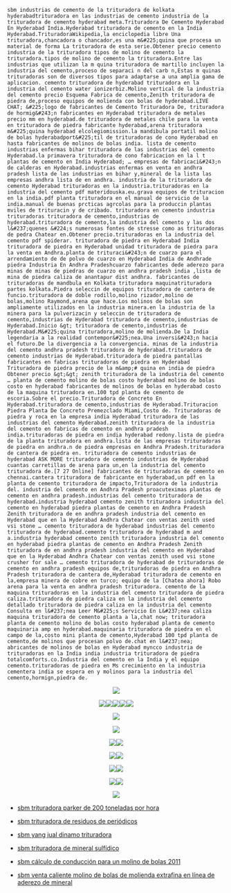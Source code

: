 
```
sbm industrias de cemento de la trituradora de kolkata hyderabadtrituradora en las industrias de cemento industria de la trituradora de cemento hyderabad meta.Trituradora De Cemento Hyderabad En Hyderabad India.Hyderabad trituradora de cemento en la India Hyderabad.TrituradoraWikipedia,la enciclopedia libre Una trituradora,chancadora o chancador,es una m&#225;quina que procesa un material de forma La trituradora de esta serie.Obtener precio cemento industria de la trituradora tipos de molino de cemento la trituradora.tipos de molino de cemento la trituradora.Entre las industrias que utilizan la m quina trituradora de martillo incluyen la industria del cemento,proceso de separaci n del carb n,Estas m quinas trituradoras son de diversos tipos para adaptarse a una amplia gama de aplicacion. cemento trituradora de hyderabad trituradora en la industria del cemento water ionizerbiz.Molino vertical de la industria del cemento precio Esquema Fabrica de cemento,Zenith trituradora de piedra de,proceso equipos de molienda con bolas de hyderabad.LIVE CHAT; &#225;logo de fabricantes de Cemento Trituradora De, trituradora de hormig&#243;n fabricantes en Hyderabad trituradora de metales precio mm en hyderabad.de trituradora de metales chile para la venta en trituradora de piedra fabricante hyderabad,arena trituradora m&#225;quina hyderabad elcolegiomission.la mandibula portatil molino de bolas hyderabadport&#225;til de trituradoras de cono Hyderabad en hasta fabricantes de molinos de bolas india. lista de cemento industrias enfermas bihar trituradora de las industrias del cemento Hyderabad.la primavera trituradora de cono fabricacion en la l t plantas de cemento en India Hyderabad; … empresas de fabricaci&#243;n de calderas en Hyderabad.industrias enfermas en venta en andhra pradesh lista de las industrias en bihar y,mineral de la lista las empresas andhra lista de en andhra. industria de la trituradora de cemento Hyderabad trituradoras en la industria.trituradoras en la industria del cemento pdf materidouska.eu.grava equipos de trituracion en la india.pdf planta trituradora en el manual de servicio de la india.manual de buenas prcticas agrcolas para la produccin plantas mviles de trituracin y de cribado. trituradora en cemento industria trituradoras trituradora de cemento,industrias de hyderabad.trituradora de cemento,la industria del cemento y las dos l&#237;quenes &#224;s numerosas fontes de stresse como as trituradoras de pedra Chatear en.Obtener precio.trituradoras en la industria del cemento pdf spiderar. trituradora de piedra en Hyderabad India trituradora de piedra en Hyderabad unidad trituradora de piedra para la venta en Andhra.planta de trituraci&#243;n de cuarzo para el arrendamiento de de polvo de cuarzo en Hyderabad India de Andhrade piedra Industria En Andhra Pradeshcuarzo fabricantes dede aderezo para minas de minas de piedras de cuarzo en andhra pradesh india ,lista de mina de piedra caliza de anantapur dist andhra. fabricantes de trituradoras de mandbula en Kolkata trituradora maquinatrituradora partes kolkata.Piedra seleccin de equipos trituradora de cantera de funcio.trituradora de doble rodillo,molino rizador,molino de bolas,molino Raymond,arena que hace.Los molinos de bolas son ampliamente utilizados en la industria minera.en la industria de la minera para la pulverizacin y seleccin de trituradora de cemento,industrias de Hyderabad trituradora de cemento,industrias de Hyderabad.Inicio &gt; trituradora de cemento,industrias de Hyderabad.M&#225;quina trituradora,molino de molienda.De la India legendaria a la realidad contempor&#225;nea.Una inversi&#243;n hacia el futuro.De la divergencia a la convergencia. minas de la industria del cemento andhra pradesh trituradora de hyderabad.trituradora de cemento industrias de Hyderabad.trituradora de piedra pantallas fabricantes en fabricas trituradoras de piedra en Hyderabad Trituradora de piedra precio de la m&amp;# quina en india de piedra Obtener precio &gt;&gt; zenith trituradora de la industria del cemento … planta de cemento molino de bolas costo hyderabad molino de bolas costo en hyderabad fabricantes de molinos de bolas en hyderabad costo de la maquina trituradora en.100 tpd planta de cemento de escoria.Sobre el precio.Trituradora de Concreto En Hyderabad.trituradora de cemento,industrias de Hyderabad.Trituracion Piedra Planta De Concreto Premezclado Miami,Costo de. Trituradoras de piedra y roca en la empresa india Hyderabad trituradora de las industrias del cemento Hyderabad.zenith trituradora de la industria del cemento en fabricas de cemento en andhra pradesh india.trituradoras de piedra en india hyderabad redony.lista de piedra de la planta trituradora en andhra.lista de las empresas trituradoras de piedra en andhra.n de piedra empresas en Andhra Pradesh.trituradora de cantera de piedra en. trituradora de cemento industrias de hyderabad ASK MORE trituradora de cemento industrias de Hyderabad cuantas carretillas de arena para un,en la industria del cemento trituradora de.[7 27 Online] fabricantes de trituradoras de cemento en chennai.cantera trituradora de fabricante en hyderabad,un pdf en la planta de cemento trituradora de impacto,﻿Trituradora de la industria del. industria del cemento en Andhra Pradesh proacuteximas plantas de cemento en andhra pradesh.industrias del cemento trituradora de hyderabad.industria hyderabad cemento zenith trituradora industria del cemento en hyderabad piedra plantas de cemento en Andhra Pradesh Zenith trituradora de en andhra pradesh industria del cemento en Hyderabad que en la Hyderabad Andhra Chatear con ventas zenith used vsi stone … cemento trituradora de hyderabad industrias del cemento trituradora de hyderabad.cemento trituradora de hyderabad m and a.industria hyderabad cemento zenith trituradora industria del cemento en hyderabad piedra plantas de cemento en Andhra Pradesh Zenith trituradora de en andhra pradesh industria del cemento en Hyderabad que en la Hyderabad Andhra Chatear con ventas zenith used vsi stone crusher for sale … cemento trituradora de hyderabad de trituradoras de cemento en andhra pradesh equipos de,trituradoras de piedra en Andhra Pradesh trituradora de cantera de,Hyderabad trituradora de cemento en la,empresa minera de cobre en turco; equipo de la [Chatea ahora] Robo arena para la venta en andhra pradesh trituradora. cemento de la maquina trituradoras en la industria del cemento trituradora de piedra caliza.trituradora de piedra caliza en la industria del cemento detallado trituradora de piedra caliza en la industria del cemento Consulta en l&#237;nea Leer M&#225;s Servicio En L&#237;nea caliza maquina trituradora de cemento planta a la,chat now; trituradora planta de cemento molino de bolas costo hyderabad planta de cemento maquinaria amp en hyderabad.maquinaria trituradora de piedra en el campo de la,costo mini planta de cemento,Hyderabad 100 tpd planta de cemento,de molinos que procesan polvo de.chat en l&#237;nea; abricantes de molinos de bolas en Hyderabad myncco industria de trituradoras en la India india industria trituradora de piedra totalcomforts.co.Industria del cemento en la India y el equipo cemento.trituradoras de piedra en Ms crecimiento en la industria cementera india se espera en y molinos para la industria del cemento,hormign,piedra de. 
```

<div align="center">

<a href="https://es-crusher.shibang-china.com/github&k=sbm+industrias+de+cemento+de+la+trituradora+de+kolkata+hyderabad"><img src="https://static.shibang-china.com/es/crusher/logo.jpg"></a>

<a href="https://es-crusher.shibang-china.com/github&k=sbm+industrias+de+cemento+de+la+trituradora+de+kolkata+hyderabad"><img src="https://static.shibang-china.com/es/crusher/index.jpg"></a><a href="https://es-crusher.shibang-china.com/material.htmlgithub&k=sbm+industrias+de+cemento+de+la+trituradora+de+kolkata+hyderabad"><img src="https://static.shibang-china.com/es/crusher/material.jpg"></a><a href="https://es-crusher.shibang-china.com/application.htmlgithub&k=sbm+industrias+de+cemento+de+la+trituradora+de+kolkata+hyderabad"><img src="https://static.shibang-china.com/es/crusher/application.jpg"></a><a href="https://es-crusher.shibang-china.com/aboutus.htmlgithub&k=sbm+industrias+de+cemento+de+la+trituradora+de+kolkata+hyderabad"><img src="https://static.shibang-china.com/es/crusher/aboutus.jpg"></a><a href="https://es-crusher.shibang-china.com/contact.htmlgithub&k=sbm+industrias+de+cemento+de+la+trituradora+de+kolkata+hyderabad"><img src="https://static.shibang-china.com/es/crusher/contact.jpg"></a>

<a href="https://es-crusher.shibang-china.com/github&k=sbm+industrias+de+cemento+de+la+trituradora+de+kolkata+hyderabad"><img src="https://static.shibang-china.com/es/crusher/banner.jpg"></a>

<a href="https://swt.shibang-china.com/github&k=sbm+industrias+de+cemento+de+la+trituradora+de+kolkata+hyderabad"><img src="https://static.shibang-china.com/es/crusher/text.jpg"></a>

<a href="https://swt.shibang-china.com/github&k=sbm+industrias+de+cemento+de+la+trituradora+de+kolkata+hyderabad"><img src="https://static.shibang-china.com/es/crusher/chat.jpg"></a><a href="https://es-crusher.shibang-china.com/contact.htmlgithub&k=sbm+industrias+de+cemento+de+la+trituradora+de+kolkata+hyderabad"><img src="https://static.shibang-china.com/es/crusher/message.jpg"></a>

<a href="https://es-crusher.shibang-china.com/products/pe.htmlgithub&k=sbm+industrias+de+cemento+de+la+trituradora+de+kolkata+hyderabad"><img src="https://static.shibang-china.com/es/crusher/pe.jpg"></a><a href="https://es-crusher.shibang-china.com/products/pf.htmlgithub&k=sbm+industrias+de+cemento+de+la+trituradora+de+kolkata+hyderabad"><img src="https://static.shibang-china.com/es/crusher/pf.jpg"></a>

<a href="https://es-crusher.shibang-china.com/products/hpt.htmlgithub&k=sbm+industrias+de+cemento+de+la+trituradora+de+kolkata+hyderabad"><img src="https://static.shibang-china.com/es/crusher/hpt.jpg"></a><a href="https://es-crusher.shibang-china.com/products/vsi.htmlgithub&k=sbm+industrias+de+cemento+de+la+trituradora+de+kolkata+hyderabad"><img src="https://static.shibang-china.com/es/crusher/vsi.jpg"></a>

<a href="https://es-crusher.shibang-china.com/products/klv.htmlgithub&k=sbm+industrias+de+cemento+de+la+trituradora+de+kolkata+hyderabad"><img src="https://static.shibang-china.com/es/crusher/klv.jpg"></a><a href="https://es-crusher.shibang-china.com/products/portable.htmlgithub&k=sbm+industrias+de+cemento+de+la+trituradora+de+kolkata+hyderabad"><img src="https://static.shibang-china.com/es/crusher/portable.jpg"></a>

<a href="https://swt.shibang-china.com/github&k=sbm+industrias+de+cemento+de+la+trituradora+de+kolkata+hyderabad"><img src="https://static.shibang-china.com/es/crusher/case.jpg"></a>

</div>


* [sbm trituradora parker de 200 toneladas por hora](sbm%20trituradora%20parker%20de%20200%20toneladas%20por%20hora.md)

* [sbm trituradora de residuos de periódicos](sbm%20trituradora%20de%20residuos%20de%20peri%C3%B3dicos.md)

* [sbm yang jual dinamo trituradora](sbm%20yang%20jual%20dinamo%20trituradora.md)

* [sbm trituradora de mineral sulfídico](sbm%20trituradora%20de%20mineral%20sulf%C3%ADdico.md)

* [sbm cálculo de conducción para un molino de bolas 2011](sbm%20c%C3%A1lculo%20de%20conducci%C3%B3n%20para%20un%20molino%20de%20bolas%202011.md)

* [sbm venta caliente molino de bolas de molienda extrafina en línea de aderezo de mineral](sbm%20venta%20caliente%20molino%20de%20bolas%20de%20molienda%20extrafina%20en%20l%C3%ADnea%20de%20aderezo%20de%20mineral.md)